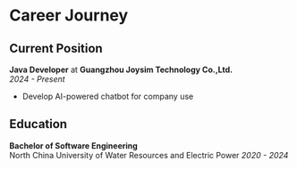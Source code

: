 # Career Journey

## Current Position
**Java Developer** at **Guangzhou Joysim Technology Co.,Ltd.**  
*2024 - Present*

- Develop AI-powered chatbot for company use

## Education

**Bachelor of Software Engineering**  
North China University of Water Resources and Electric Power
*2020 - 2024* 